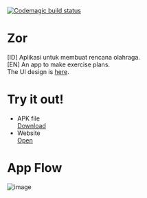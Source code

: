 [![Codemagic build status](https://api.codemagic.io/apps/62c13e8a81f4008d9d35fa3d/62c13e8a81f4008d9d35fa3c/status_badge.svg)](https://codemagic.io/apps/62c13e8a81f4008d9d35fa3d/62c13e8a81f4008d9d35fa3c/latest_build)

# Zor

[ID] Aplikasi untuk membuat rencana olahraga.  
[EN] An app to make exercise plans.  
The UI design is [here](https://www.figma.com/file/IwcLtKSnTyDLRFML6qSfTx/Zor-v2?node-id=0%3A1).


# Try it out!

- APK file  
  [Download](https://github.com/harysuryanto/zor/files/9034192/Zor.v0.9.6.apk.zip)
- Website  
  [Open](https://zor.codemagic.app)

# App Flow

![image](https://user-images.githubusercontent.com/17674038/148396920-6d4d1f17-253e-41be-92c1-22be019a70ec.png)





<!--

To add screenshot, use this template/configuration in https://screenshotapi.net. Then get the generated link and use it.

https://shot.screenshotapi.net/screenshot?token=NX57ZJB-E3SMSRW-MJRYY5A-0JMVQZG&url=https%3A%2F%2Fzor-workout.netlify.app%2F&width=375&height=812&fresh=true&output=image&file_type=png&lazy_load=true&retina=true&wait_for_event=load&delay=5000&ttl=2592000

-->
